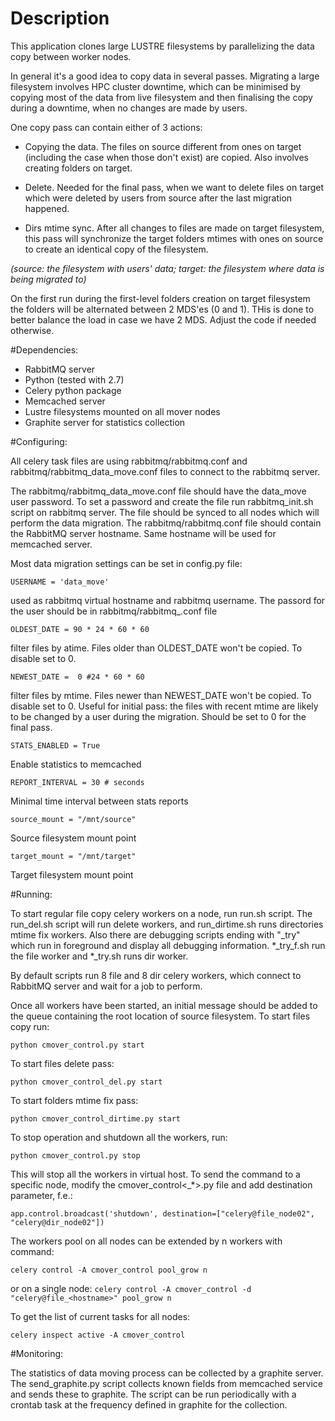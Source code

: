 # Description
This application clones large LUSTRE filesystems by parallelizing the data copy between worker nodes.

In general it's a good idea to copy data in several passes. Migrating a large filesystem involves HPC cluster downtime, which can be minimised by copying most of the data from live filesystem and then finalising the copy during a downtime, when no changes are made by users.

One copy pass can contain either of 3 actions:

* Copying the data. The files on source different from ones on target (including the case when those don't exist) are copied. Also involves creating folders on target.

* Delete. Needed for the final pass, when we want to delete files on target which were deleted by users from source after the last migration happened.

* Dirs mtime sync. After all changes to files are made on target filesystem, this pass will synchronize the target folders mtimes with ones on source to create an identical copy of the filesystem.

_(source: the filesystem with users' data; target: the filesystem where data is being migrated to)_

On the first run during the first-level folders creation on target filesystem the folders will be alternated between 2 MDS'es (0 and 1). THis is done to better balance the load in case we have 2 MDS. Adjust the code if needed otherwise.

#Dependencies:
* RabbitMQ server
* Python (tested with 2.7)
* Celery python package
* Memcached server
* Lustre filesystems mounted on all mover nodes
* Graphite server for statistics collection

#Configuring:

All celery task files are using  rabbitmq/rabbitmq.conf and rabbitmq/rabbitmq_data_move.conf files to connect to the rabbitmq server.

The rabbitmq/rabbitmq_data_move.conf file should have the data_move user password. To set a password and create the file run rabbitmq_init.sh script on rabbitmq server. The file should be synced to all nodes which will perform the data migration. The rabbitmq/rabbitmq.conf file should contain the RabbitMQ server hostname. Same hostname will be used for memcached server.

Most data migration settings can be set in config.py file:

```USERNAME = 'data_move'```

used as rabbitmq virtual hostname and rabbitmq username. The passord for the user should be in rabbitmq/rabbitmq_<username>.conf file

```OLDEST_DATE = 90 * 24 * 60 * 60```

filter files by atime. Files older than OLDEST_DATE won't be copied. To disable set to 0.

```NEWEST_DATE =  0 #24 * 60 * 60```

filter files by mtime. Files newer than NEWEST_DATE won't be copied. To disable set to 0.
Useful for initial pass: the files with recent mtime are likely to be changed by a user during the migration. Should be set to 0 for the final pass.

```STATS_ENABLED = True```

Enable statistics to memcached

```REPORT_INTERVAL = 30 # seconds```

Minimal time interval between stats reports

```source_mount = "/mnt/source"```

Source filesystem mount point

```target_mount = "/mnt/target"```

Target filesystem mount point

#Running:

To start regular file copy celery workers on a node, run run.sh script. The run_del.sh script will run delete workers, and run_dirtime.sh runs directories mtime fix workers. Also there are debugging scripts ending with "_try" which run in foreground and display all debugging information. *_try_f.sh run the file worker and *_try.sh runs dir worker.

By default scripts run 8 file and 8 dir celery workers, which connect to RabbitMQ server and wait for a job to perform.

Once all workers have been started, an initial message should be added to the queue containing the root location of source filesystem. To start files copy run:

```python cmover_control.py start```

To start files delete pass:

```python cmover_control_del.py start```

To start folders mtime fix pass:

```python cmover_control_dirtime.py start```

To stop operation and shutdown all the workers, run:

```python cmover_control.py stop```

This will stop all the workers in virtual host. To send the command to a specific node, modify the cmover_control<_*>.py file and add destination parameter, f.e.:

```app.control.broadcast('shutdown', destination=["celery@file_node02", "celery@dir_node02"])```

The workers pool on all nodes can be extended by n workers with command:

```celery control -A cmover_control pool_grow n```

or on a single node:
```celery control -A cmover_control -d "celery@file_<hostname>" pool_grow n ```

To get the list of current tasks for all nodes:

```celery inspect active -A cmover_control```

#Monitoring:

The statistics of data moving process can be collected by a graphite server. The send_graphite.py script collects known fields from memcached service and sends these to graphite. The script can be run periodically with a crontab task at the frequency defined in graphite for the collection.

